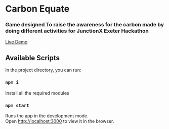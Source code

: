 # Carbon Equate
### Game designed To raise the awareness for the carbon made by doing different activities for JunctionX Exeter Hackathon 

[Live Demo](https://carbon-equate.firstbyte.app/)

## Available Scripts

In the project directory, you can run:

### `npm i`

Install all the required modules<br />

### `npm start`

Runs the app in the development mode.<br />
Open [http://localhost:3000](http://localhost:3000) to view it in the browser.
